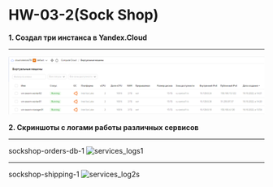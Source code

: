 # HW-03-2(Sock Shop)

**1. Создал три инстанса в Yandex.Cloud**
___
![vm_swarm](./images/vm_swarm.PNG)

**2. Скриншоты с логами работы различных сервисов**
___
sockshop-orders-db-1
![services_logs1](./images/services_logs1.PNG)

___
sockshop-shipping-1
![services_log2s](./images/services_logs2.PNG)
